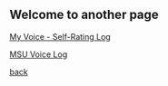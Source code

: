 
## Welcome to another page

<p><a href="./MyVoice.md">My Voice - Self-Rating Log</a></p>

<p><a href="./MyVoice.md">MSU Voice Log</a></p>

[back](./)